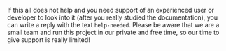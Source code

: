 If this all does not help and you need support of an experienced user or developer to look into it (after you really studied the documentation), you can write a reply with the text `help-needed`.
Please be aware that we are a small team and run this project in our private and free time, so our time to give support is really limited!

